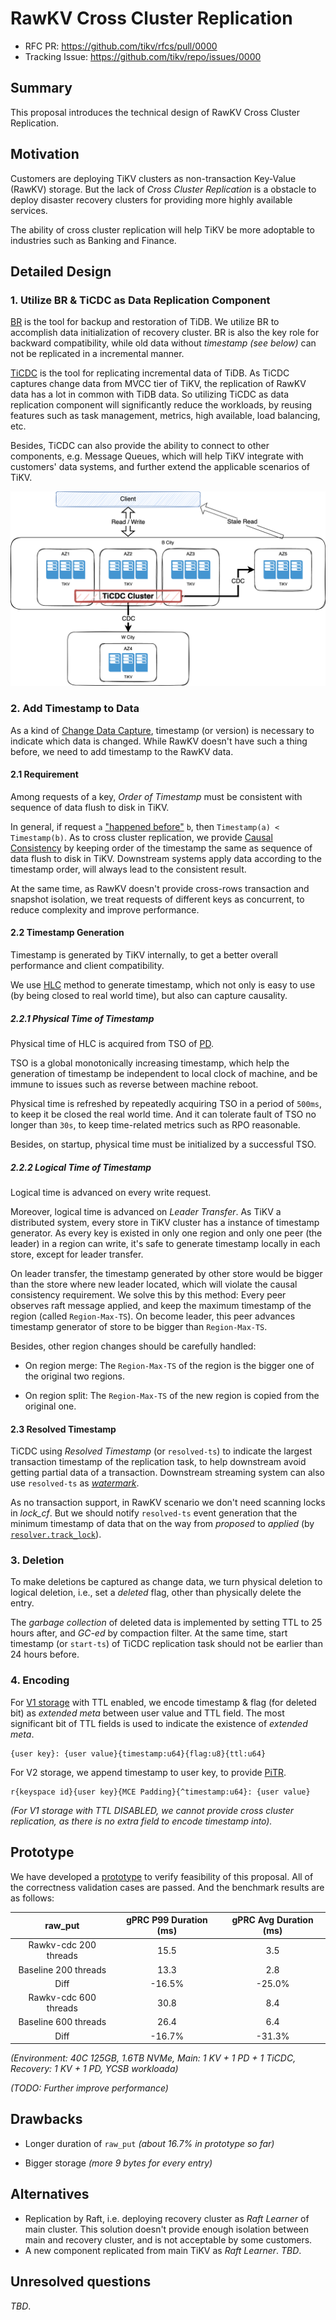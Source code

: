 # RawKV Cross Cluster Replication

- RFC PR: https://github.com/tikv/rfcs/pull/0000
- Tracking Issue: https://github.com/tikv/repo/issues/0000

## Summary

This proposal introduces the technical design of RawKV Cross Cluster Replication.

## Motivation

Customers are deploying TiKV clusters as non-transaction Key-Value (RawKV) storage. But the lack of *Cross Cluster Replication* is a obstacle to deploy disaster recovery clusters for providing more highly available services.

The ability of cross cluster replication will help TiKV be more adoptable to industries such as Banking and Finance.

## Detailed Design

### 1. Utilize BR & TiCDC as Data Replication Component

[BR](https://docs.pingcap.com/tidb/stable/backup-and-restore-tool) is the tool for backup and restoration of TiDB. We utilize BR to accomplish data initialization of recovery cluster. BR is also the key role for backward compatibility, while old data without *timestamp (see below)* can not be replicated in a incremental manner.

[TiCDC](https://docs.pingcap.com/tidb/stable/ticdc-overview) is the tool for replicating incremental data of TiDB. As TiCDC captures change data from MVCC tier of TiKV, the replication of RawKV data has a lot in common with TiDB data. So utilizing TiCDC as data replication component will significantly reduce the workloads, by reusing features such as task management, metrics, high available, load balancing, etc.

Besides, TiCDC can also provide the ability to connect to other components, e.g. Message Queues, which will help TiKV integrate with customers' data systems, and further extend the applicable scenarios of TiKV.

![rawkv-cdc](../media/rawkv-cdc.png)

### 2. Add Timestamp to Data

As a kind of [Change Data Capture](https://en.wikipedia.org/wiki/Change_data_capture), timestamp (or version) is necessary to indicate which data is changed. While RawKV doesn't have such a thing before, we need to add timestamp to the RawKV data.

#### 2.1 Requirement

Among requests of a key, *Order of Timestamp* must be consistent with sequence of data flush to disk in TiKV.

In general, if request `a` ["happened before"](https://en.wikipedia.org/wiki/Happened-before) `b`, then `Timestamp(a) < Timestamp(b)`. As to cross cluster replication, we provide [Causal Consistency](https://en.wikipedia.org/wiki/Causal_consistency) by keeping order of the timestamp the same as sequence of data flush to disk in TiKV. Downstream systems apply data according to the timestamp order, will always lead to the consistent result.

At the same time, as RawKV doesn't provide cross-rows transaction and snapshot isolation, we treat requests of different keys as concurrent, to reduce complexity and improve performance.

#### 2.2 Timestamp Generation

Timestamp is generated by TiKV internally, to get a better overall performance and client compatibility.

We use [HLC](https://cse.buffalo.edu/tech-reports/2014-04.pdf) method to generate timestamp, which not only is easy to use (by being closed to real world time), but also can capture causality.

##### 2.2.1 Physical Time of Timestamp

Physical time of HLC is acquired from TSO of [PD](https://github.com/tikv/pd).

TSO is a global monotonically increasing timestamp, which help the generation of timestamp be independent to local clock of machine, and be immune to issues such as reverse between machine reboot.

Physical time is refreshed by repeatedly acquiring TSO in a period of `500ms`, to keep it be closed the real world time. And it can tolerate fault of TSO no longer than `30s`, to keep time-related metrics such as RPO reasonable.

Besides, on startup, physical time must be initialized by a successful TSO.

##### 2.2.2 Logical Time of Timestamp

Logical time is advanced on every write request.

Moreover, logical time is advanced on *Leader Transfer*. As TiKV a distributed system, every store in TiKV cluster has a instance of timestamp generator. As every key is existed in only one region and only one peer (the leader) in a region can write, it's safe to generate timestamp locally in each store, except for leader transfer.

On leader transfer, the timestamp generated by other store would be bigger than the store where new leader located, which will violate the causal consistency requirement. We solve this by this method: Every peer observes raft message applied, and keep the maximum timestamp of the region (called `Region-Max-TS`). On become leader, this peer advances timestamp generator of store to be bigger than `Region-Max-TS`. 

Besides, other region changes should be carefully handled:

* On region merge: The `Region-Max-TS` of the region is the bigger one of the original two regions.

* On region split: The `Region-Max-TS` of the new region is copied from the original one.

#### 2.3 Resolved Timestamp

TiCDC using *Resolved Timestamp* (or `resolved-ts`) to indicate the largest transaction timestamp of the replication task, to help downstream avoid getting partial data of a transaction. Downstream streaming system can also use `resolved-ts` as [*watermark*](https://www.oreilly.com/radar/the-world-beyond-batch-streaming-102/).

As no transaction support, in RawKV scenario we don't need scanning locks in *lock_cf*. But we should notify `resolved-ts` event generation that the minimum timestamp of data that on the way from *proposed* to *applied* (by [`resolver.track_lock`](https://github.com/tikv/tikv/blob/v5.0.4-20211201/components/resolved_ts/src/resolver.rs#L47-L57)).

### 3. Deletion

To make deletions be captured as change data, we turn physical deletion to logical deletion, i.e., set a *deleted* flag, other than physically delete the entry.

The *garbage collection* of deleted data is implemented by setting TTL to 25 hours after, and *GC-ed* by compaction filter. At the same time, start timestamp (or `start-ts`) of TiCDC replication task should not be earlier than 24 hours before.

### 4. Encoding

For [V1 storage](https://github.com/tikv/rfcs/blob/master/text/0069-api-v2.md) with TTL enabled, we encode timestamp & flag (for deleted bit) as *extended meta* between user value and TTL field. The most significant bit of TTL fields is used to indicate the existence of *extended meta*.

```
{user key}: {user value}{timestamp:u64}{flag:u8}{ttl:u64}
```

For V2 storage, we append timestamp to user key, to provide [PiTR](https://en.wikipedia.org/wiki/Point-in-time_recovery).

```
r{keyspace id}{user key}{MCE Padding}{^timestamp:u64}: {user value}
```

*(For V1 storage with TTL DISABLED, we cannot provide cross cluster replication, as there is no extra field to encode timestamp into).*

## Prototype

We have developed a [prototype](https://github.com/pingyu/tikv/issues/1) to verify feasibility of this proposal. All of the correctness validation cases are passed. And the benchmark results are as follows:

| raw_put               | gPRC P99 Duration (ms) | gPRC Avg Duration (ms) |
|:---------------------:|:----------------------:|:----------------------:|
| Rawkv-cdc 200 threads | 15.5                   | 3.5                    |
| Baseline 200 threads  | 13.3                   | 2.8                    |
| Diff                  | -16.5%                 | -25.0%                 |
| Rawkv-cdc 600 threads | 30.8                   | 8.4                    |
| Baseline 600 threads  | 26.4                   | 6.4                    |
| Diff                  | -16.7%                 | -31.3%                 |

*(Environment: 40C 125GB, 1.6TB NVMe, Main: 1 KV + 1 PD + 1 TiCDC, Recovery: 1 KV + 1 PD, YCSB workloada)*

*(TODO: Further improve performance)*

## Drawbacks

- Longer duration of `raw_put` *(about 16.7% in prototype so far)*

- Bigger storage *(more 9 bytes for every entry)*

## Alternatives

- Replication by Raft, i.e. deploying recovery cluster as *Raft Learner* of main cluster. This solution doesn't provide enough isolation between main and recovery cluster, and is not acceptable by some customers.
- A new component replicated from main TiKV as *Raft Learner*. *TBD*.

## Unresolved questions

*TBD*.
